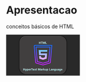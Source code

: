 # Apresentacao
conceitos básicos de HTML


![apresentação Html](https://github.com/Riquecelo/Apresentacao/blob/master/HTMLs.png)

